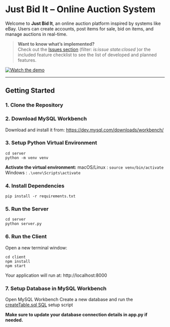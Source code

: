 # Just Bid It – Online Auction System

Welcome to **Just Bid It**, an online auction platform inspired by systems like eBay. Users can create accounts, post items for sale, bid on items, and manage auctions in real-time.

>  **Want to know what’s implemented?**  
> Check out the [Issues section](https://github.com/shashwatijha/oas/issues) (filter:  *is:issue state:closed* )or the included feature checklist to see the list of developed and planned features.

[![Watch the demo](https://img.youtube.com/vi/2yrfb0eTMiA/0.jpg)](https://youtu.be/2yrfb0eTMiA)

---

## Getting Started

### 1. Clone the Repository

### 2. Download MySQL Workbench

Download and install it from:
https://dev.mysql.com/downloads/workbench/

### 3. Setup Python Virtual Environment
```
cd server
python -m venv venv
```

**Activate the virtual environment:**
macOS/Linux : `source venv/bin/activate`
Windows : `.\venv\Scripts\activate`

### 4. Install Dependencies

`pip install -r requirements.txt`

### 5. Run the Server
```
cd server
python server.py
```
### 6. Run the Client
Open a new terminal window:
```
cd client
npm install
npm start
```

Your application will run at: http://localhost:8000

### 7. Setup Database in MySQL Workbench

Open MySQL Workbench
Create a new database and run the [createTable.sql SQL](https://github.com/shashwatijha/oas/blob/main/createTable.sql) setup script

**Make sure to update your database connection details in app.py if needed.**

